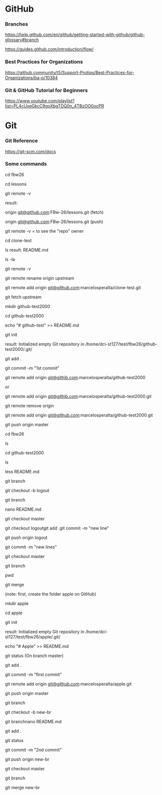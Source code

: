 # GitHub

### Branches

https://help.github.com/en/github/getting-started-with-github/github-glossary#branch

https://guides.github.com/introduction/flow/

### Best Practices for Organizations

https://github.community/t5/Support-Protips/Best-Practices-for-Organizations/ba-p/10384

### Git & GitHub Tutorial for Beginners

https://www.youtube.com/playlist?list=PL4cUxeGkcC9goXbgTDQ0n_4TBzOO0ocPR

# Git

### Git Reference

https://git-scm.com/docs

### Some commands

cd fbw26

cd lessons

git remote -v

result:

origin	git@github.com:FBw-26/lessons.git (fetch)

origin	git@github.com:FBw-26/lessons.git (push)

git remote -v = to see the "repo" owner

cd clone-test

ls
result: README.md

ls -la

git remote -v

git remote rename origin upstream

git remote add origin git@github.com:marcelosperalta/clone-test.git

git fetch upstream

mkdir github-test2000

cd github-test2000

echo "# github-test" >> README.md

git init

result: Initialized empty Git repository in /home/dci-st127/test/fbw26/github-test2000/.git/

git add .

git commit -m "1st commit"

git remote add origin git@githib.com:marcelosperalta/github-test2000

or

git remote add origin git@githib.com:marcelosperalta/github-test2000.git

git remote remove origin

git remote add origin git@github.com:marcelosperalta/github-test2000.git

git push origin master

cd fbw26

ls

cd github-test2000

ls

less README.md

git branch

git checkout -b logout

git branch

nano README.md

git checkout master

git checkout logoutgit add .git commit -m "new line"

git push origin logout

git commit -m "new lines"

git checkout master

git branch

pwd

git merge

(note: first, create the folder apple on GitHub)

mkdir apple

cd apple

git init

result: Initialized empty Git repository in /home/dci-st127/test/fbw26/apple/.git/

echo "# Apple" >> README.md

git status (On branch master)

git add .

git commit -m "first commit"

git remote add origin git@github.com:marcelosperalta/apple.git

git push origin master

git branch

git checkout -b new-br

git branchnano README.md

git add .

git status

git commit -m "2nd commit"

git push origin new-br

git checkout master

git branch

git merge new-br
